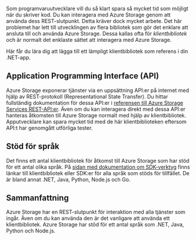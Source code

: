 Som programvaruutvecklare vill du så klart spara så mycket tid som möjligt när du skriver kod. Du kan interagera med Azure Storage genom att använda dess REST-slutpunkt. Detta kräver dock mycket arbete. Det här problemet har lett till utvecklingen av flera bibliotek som gör det enklare att ansluta till och använda Azure Storage. Dessa kallas ofta för *klientbibliotek* och är normalt det enklaste sättet att interagera med Azure Storage. 

Här får du lära dig att lägga till ett lämpligt klientbibliotek som referens i din .NET-app.

## <a name="application-programming-interface-api"></a>Application Programming Interface (API)

Azure Storage exponerar tjänster via en uppsättning API:er på internet med hjälp av REST-protokoll (Representational State Transfer). Du hittar fullständig dokumentation för dessa API:er i [referensen till Azure Storage Services REST-API:er](https://docs.microsoft.com/rest/api/storageservices/). Även om du kan interagera direkt med dessa API:er hanteras åtkomsten till Azure Storage normalt med hjälp av klientbibliotek. Apputvecklare kan spara mycket tid med de här klientbiblioteken eftersom API:t har genomgått utförliga tester.

## <a name="language-support"></a>Stöd för språk

Det finns ett antal klientbibliotek för åtkomst till Azure Storage som har stöd för ett antal olika språk. På [sidan med dokumentation om SDK-verktyg](https://docs.microsoft.com/azure/#pivot=sdkstools) finns länkar till klientbibliotek eller SDK:er för alla språk som stöds för tillfället. De är bland annat .NET, Java, Python, Node.js och Go.

## <a name="summary"></a>Sammanfattning

Azure Storage har en REST-slutpunkt för interaktion med alla tjänster som ingår. Även om du kan använda den är det vanligare att använda ett klientbibliotek. Azure Storage har stöd för ett antal språk som .NET, Java, Python och Node.js.
